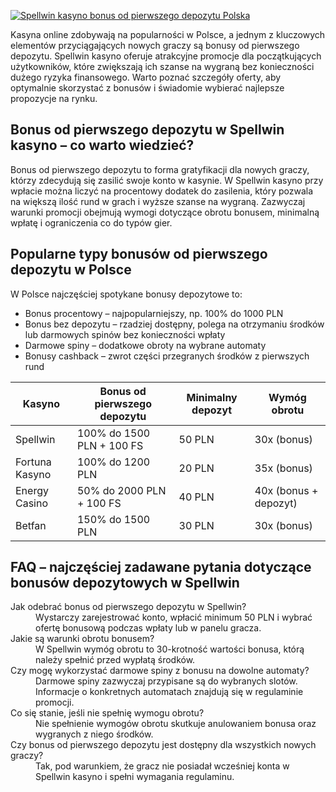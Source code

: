[![Spellwin kasyno bonus od pierwszego depozytu Polska](https://123-caf.pages.dev/gitsignup.png)](https://vrmoo.ru/Bt82HjjY)

<p>Kasyna online zdobywają na popularności w Polsce, a jednym z kluczowych elementów przyciągających nowych graczy są bonusy od pierwszego depozytu. Spellwin kasyno oferuje atrakcyjne promocje dla początkujących użytkowników, które zwiększają ich szanse na wygraną bez konieczności dużego ryzyka finansowego. Warto poznać szczegóły oferty, aby optymalnie skorzystać z bonusów i świadomie wybierać najlepsze propozycje na rynku.</p>  <h2>Bonus od pierwszego depozytu w Spellwin kasyno – co warto wiedzieć?</h2> <p>Bonus od pierwszego depozytu to forma gratyfikacji dla nowych graczy, którzy zdecydują się zasilić swoje konto w kasynie. W Spellwin kasyno przy wpłacie można liczyć na procentowy dodatek do zasilenia, który pozwala na większą ilość rund w grach i wyższe szanse na wygraną. Zazwyczaj warunki promocji obejmują wymogi dotyczące obrotu bonusem, minimalną wpłatę i ograniczenia co do typów gier.</p>  <h2>Popularne typy bonusów od pierwszego depozytu w Polsce</h2> <p>W Polsce najczęściej spotykane bonusy depozytowe to:</p> <ul>   <li>Bonus procentowy – najpopularniejszy, np. 100% do 1000 PLN</li>   <li>Bonus bez depozytu – rzadziej dostępny, polega na otrzymaniu środków lub darmowych spinów bez konieczności wpłaty</li>   <li>Darmowe spiny – dodatkowe obroty na wybrane automaty</li>   <li>Bonusy cashback – zwrot części przegranych środków z pierwszych rund</li> </ul>  <table>   <thead>     <tr>       <th>Kasyno</th>       <th>Bonus od pierwszego depozytu</th>       <th>Minimalny depozyt</th>       <th>Wymóg obrotu</th>     </tr>   </thead>   <tbody>     <tr>       <td>Spellwin</td>       <td>100% do 1500 PLN + 100 FS</td>       <td>50 PLN</td>       <td>30x (bonus)</td>     </tr>     <tr>       <td>Fortuna Kasyno</td>       <td>100% do 1200 PLN</td>       <td>20 PLN</td>       <td>35x (bonus)</td>     </tr>     <tr>       <td>Energy Casino</td>       <td>50% do 2000 PLN + 100 FS</td>       <td>40 PLN</td>       <td>40x (bonus + depozyt)</td>     </tr>     <tr>       <td>Betfan</td>       <td>150% do 1500 PLN</td>       <td>30 PLN</td>       <td>30x (bonus)</td>     </tr>   </tbody> </table>  <h2>FAQ – najczęściej zadawane pytania dotyczące bonusów depozytowych w Spellwin</h2> <dl>   <dt>Jak odebrać bonus od pierwszego depozytu w Spellwin?</dt>   <dd>Wystarczy zarejestrować konto, wpłacić minimum 50 PLN i wybrać ofertę bonusową podczas wpłaty lub w panelu gracza.</dd>    <dt>Jakie są warunki obrotu bonusem?</dt>   <dd>W Spellwin wymóg obrotu to 30-krotność wartości bonusa, którą należy spełnić przed wypłatą środków.</dd>    <dt>Czy mogę wykorzystać darmowe spiny z bonusu na dowolne automaty?</dt>   <dd>Darmowe spiny zazwyczaj przypisane są do wybranych slotów. Informacje o konkretnych automatach znajdują się w regulaminie promocji.</dd>    <dt>Co się stanie, jeśli nie spełnię wymogu obrotu?</dt>   <dd>Nie spełnienie wymogów obrotu skutkuje anulowaniem bonusa oraz wygranych z niego środków.</dd>    <dt>Czy bonus od pierwszego depozytu jest dostępny dla wszystkich nowych graczy?</dt>   <dd>Tak, pod warunkiem, że gracz nie posiadał wcześniej konta w Spellwin kasyno i spełni wymagania regulaminu.</dd> </dl>